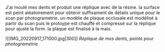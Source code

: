 J'ai moulé mes dents et produit une réplique avec de la résine. la surface est peint aléatoirement pour obtenir suffisament de détails unique pour le scan par photogrametrie. 
un modèle de plaque occlusale est modélisé à partir du scan puis le protoype est chauffé et compressé sur la réplique pour ajusté la form. la plaque est finalisé à la mais. 

![[IMG_20220917_171000.jpg|300]]
*Réplique de mes dents, peinte pour photogramétrie*